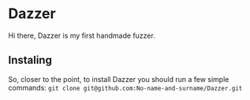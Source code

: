 # Dazzer

Hi there, Dazzer is my first handmade fuzzer. 

## Instaling

So, closer to the point, to install Dazzer you should run a few simple commands: 
`git clone git@github.com:No-name-and-surname/Dazzer.git`
